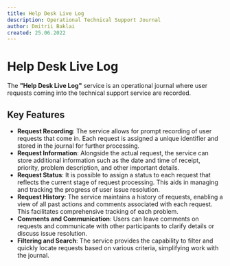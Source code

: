 ```yaml
---
title: Help Desk Live Log
description: Operational Technical Support Journal
author: Dmitrii Baklai
created: 25.06.2022
---
```


# Help Desk Live Log

The **"Help Desk Live Log"** service is an operational journal where user requests coming into the technical support service are recorded.

## Key Features

- **Request Recording**: The service allows for prompt recording of user requests that come in. Each request is assigned a unique identifier and stored in the journal for further processing.
- **Request Information**: Alongside the actual request, the service can store additional information such as the date and time of receipt, priority, problem description, and other important details.
- **Request Status**: It is possible to assign a status to each request that reflects the current stage of request processing. This aids in managing and tracking the progress of user issue resolution.
- **Request History**: The service maintains a history of requests, enabling a view of all past actions and comments associated with each request. This facilitates comprehensive tracking of each problem.
- **Comments and Communication**: Users can leave comments on requests and communicate with other participants to clarify details or discuss issue resolution.
- **Filtering and Search**: The service provides the capability to filter and quickly locate requests based on various criteria, simplifying work with the journal.
